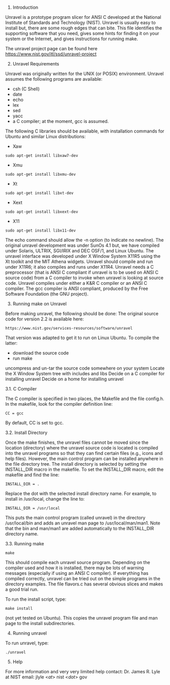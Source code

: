 1. Introduction 

Unravel is a prototype program slicer for ANSI C developed at the National Institute of Standards and Technology (NIST). Unravel is usually easy to install but, there are some rough edges that can bite. This file identifies the supporting software that you need, gives some hints for finding it on your system or the Internet, and gives instructions for running make.

The unravel project page can be found here https://www.nist.gov/itl/ssd/unravel-project

2. Unravel Requirements

Unravel was originally written for the UNIX (or POSIX) environment. Unravel assumes the following programs are available:

* csh (C Shell)
* date
* echo
* lex
* sed
* yacc
* a C compiler; at the moment, gcc is assumed.

The following C libraries should be available, with installation commands for Ubuntu and similar Linux distributions:

* Xaw

```sudo apt-get install libxaw7-dev```

* Xmu

```sudo apt-get install libxmu-dev```

* Xt

```sudo apt-get install libxt-dev```

* Xext

```sudo apt-get install libxext-dev```

* X11

```sudo apt-get install libx11-dev```


The echo command should allow the -n option (to indicate no newline). The original unravel development was under SunOs 4.1 but, we have compiled under Solaris, ULTRIX, SGI/IRIX and DEC OSF/1, and Linux Ubuntu. The unravel interface was developed under X Window System X11R5 using the Xt toolkit and the MIT Athena widgets. Unravel should compile and run under X11R6; it also compiles and runs under X11R4. Unravel needs a C preprocessor (that is ANSI C compliant if unravel is to be used on ANSI C source code) from a C compiler to invoke when unravel is looking at source code. Unravel compiles under either a K&R C compiler or an ANSI C compiler. The gcc compiler is ANSI compliant, produced by the Free Software Foundation (the GNU project).


3. Running make on Unravel

Before making unravel, the following should be done:
The original source code for version 2.2 is available here: 

```https://www.nist.gov/services-resources/software/unravel```

That version was adapted to get it to run on Linux Ubuntu. To compile the latter:

* download the source code
* run make

uncompress and un-tar the source code somewhere on your system Locate the X Window System tree with includes and libs
Decide on a C compiler for installing unravel
Decide on a home for installing unravel


3.1. C Compiler

The C compiler is specified in two places, the Makefile and the file config.h.
In the makefile, look for the compiler definition line: 

```CC = gcc```

By default, CC is set to gcc.


3.2. Install Directory

Once the make finishes, the unravel files cannot be moved since the location (directory) where the unravel source code is located is compiled into the unravel programs so that they can find certain files (e.g., icons and help files). However, the main control program can be installed anywhere in the file directory tree. The install directory is selected by setting the INSTALL_DIR macro in the makefile. To set the INSTALL_DIR macro, edit the makefile and find the line: 

```INSTALL_DIR = .``` 

Replace the dot with the selected install directory name. For example, to install in /usr/local, change the line to:

```INSTALL_DIR = /usr/local```

This puts the main control program (called unravel) in the directory /usr/local/bin and adds an unravel man page to /usr/local/man/man1. Note that the bin and man/man1 are added automatically to the INSTALL_DIR directory name.

3.3. Running make

```make```

This should compile each unravel source program. Depending on the compiler used and how it is installed, there may be lots of warning messages (especially if using an ANSI C compiler). If everything has compiled correctly, unravel can be tried out on the simple programs in the directory examples. The file flavors.c has several obvious slices and makes a good trial run.

To run the install script, type: 

```make install``` 

(not yet tested on Ubuntu). This copies the unravel program file and man page to the install subdirectories.

4. Running unravel

To run unravel, type:

```./unravel```

5. Help

For more information and very very limited help contact:
Dr. James R. Lyle at NIST email: jlyle <_at_> nist <_dot_> gov 
